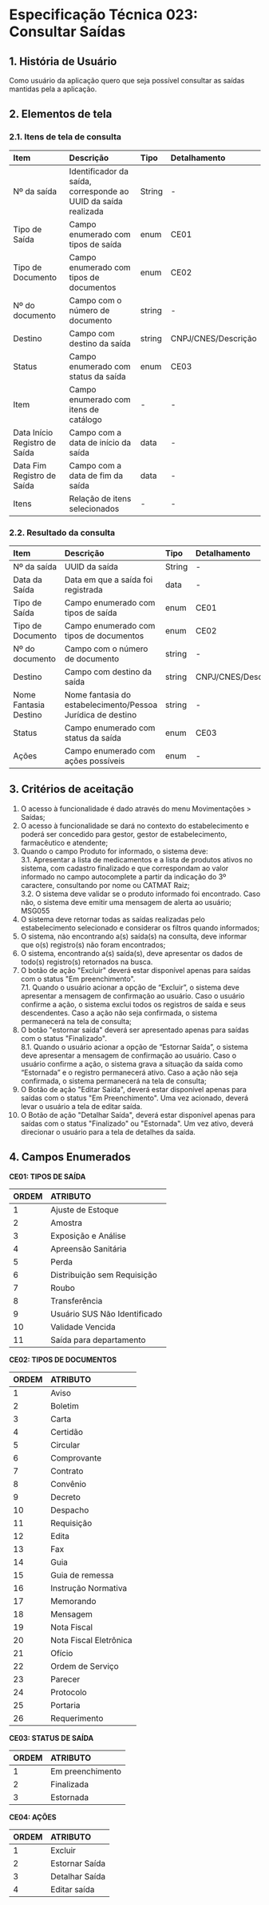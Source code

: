 # Especificação Técnica 023: Consultar Saídas

## 1. História de Usuário

Como usuário da aplicação quero que seja possível consultar as saídas mantidas pela a aplicação.

## 2. Elementos de tela

### 2.1. Itens de tela de consulta

| Item | Descrição | Tipo | Detalhamento |
| :--- | :--- | :--- | :--- |
| Nº da saída | Identificador da saída, corresponde ao UUID da saída realizada | String | - |
| Tipo de Saída | Campo enumerado com tipos de saída | enum | CE01 |
| Tipo de Documento | Campo enumerado com tipos de documentos | enum | CE02 |
| Nº do documento | Campo com o número de documento | string | - |
| Destino | Campo com destino da saída | string | CNPJ/CNES/Descrição |
| Status | Campo enumerado com status da saída | enum | CE03 |
| Item | Campo enumerado com itens de catálogo | - | - | - |
| Data Início Registro de Saída | Campo com a data de início da saída | data | - |
| Data Fim Registro de Saída | Campo com a data de fim da saída | data | - |
| Itens | Relação de itens selecionados | - | - | - |

### 2.2. Resultado da consulta

| Item | Descrição | Tipo | Detalhamento |
| :--- | :--- | :--- | :--- |
| Nº da saída | UUID da saída | String | - |
| Data da Saída | Data em que a saída foi registrada | data | - |
| Tipo de Saída | Campo enumerado com tipos de saída | enum | CE01 |
| Tipo de Documento | Campo enumerado com tipos de documentos | enum | CE02 |
| Nº do documento | Campo com o número de documento | string | - |
| Destino | Campo com destino da saída | string | CNPJ/CNES/Descrição |
| Nome Fantasia Destino | Nome fantasia do estabelecimento/Pessoa Jurídica de destino | string | - |
| Status | Campo enumerado com status da saída | enum | CE03 |
| Ações | Campo enumerado com ações possíveis | enum | - | CE04 |

## 3. Critérios de aceitação

1. O acesso à funcionalidade é dado através do menu Movimentações > Saídas;
2. O acesso à funcionalidade se dará no contexto do estabelecimento e poderá ser concedido para gestor, gestor de estabelecimento, farmacêutico e atendente;
3. Quando o campo Produto for informado, o sistema deve:  
3.1. Apresentar a lista de medicamentos e a lista de produtos ativos no sistema, com cadastro finalizado e que correspondam ao valor informado no campo autocomplete a partir da indicação do 3º caractere, consultando por nome ou CATMAT Raiz;  
3.2. O sistema deve validar se o produto informado foi encontrado. Caso não, o sistema deve emitir uma mensagem de alerta ao usuário; MSG055
4. O sistema deve retornar todas as saídas realizadas pelo estabelecimento selecionado e considerar os filtros quando informados;
5. O sistema, não encontrando a(s) saída(s) na consulta, deve informar que o(s) registro(s) não foram encontrados;
6. O sistema, encontrando a(s) saída(s), deve apresentar os dados de todo(s) registro(s) retornados na busca.
7. O botão de ação "Excluir" deverá estar disponível apenas para saídas com o status "Em preenchimento".  
7.1. Quando o usuário acionar a opção de “Excluir”, o sistema deve apresentar a mensagem de confirmação ao usuário. Caso o usuário confirme a ação, o sistema exclui todos os registros de saída e seus descendentes. Caso a ação não seja confirmada, o sistema permanecerá na tela de consulta;
8. O botão "estornar saída" deverá ser apresentado apenas para saídas com o status "Finalizado".  
8.1. Quando o usuário acionar a opção de “Estornar Saída”, o sistema deve apresentar a mensagem de confirmação ao usuário. Caso o usuário confirme a ação, o sistema grava a situação da saída como “Estornada” e o registro permanecerá ativo. Caso a ação não seja confirmada, o sistema permanecerá na tela de consulta;
9. O Botão de ação "Editar Saída", deverá estar disponível apenas para saídas com o status "Em Preenchimento". Uma vez acionado, deverá levar o usuário a tela de editar saída.
10. O Botão de ação "Detalhar Saída", deverá estar disponível apenas para saídas com o status "Finalizado" ou "Estornada". Um vez ativo, deverá direcionar o usuário para a tela de detalhes da saída.

## 4. Campos Enumerados

**CE01: TIPOS DE SAÍDA**

| ORDEM | ATRIBUTO |  
| :--- | :--- |  
| 1 | Ajuste de Estoque |  
| 2 | Amostra |  
| 3 | Exposição e Análise |  
| 4 | Apreensão Sanitária |  
| 5 | Perda |
| 6 | Distribuição sem Requisição |  
| 7 | Roubo |  
| 8 | Transferência |  
| 9 | Usuário SUS Não Identificado |  
| 10 | Validade Vencida |  
| 11 | Saída para departamento |  

**CE02: TIPOS DE DOCUMENTOS**

| ORDEM | ATRIBUTO |
| :--- | :--- |
| 1 | Aviso |
| 2 | Boletim |
| 3 | Carta |
| 4 | Certidão |
| 5 | Circular |
| 6 | Comprovante |
| 7 | Contrato |
| 8 | Convênio |
| 9 | Decreto |
| 10 | Despacho |
| 11 | Requisição |
| 12 | Edita |
| 13 | Fax |
| 14 | Guia |
| 15 | Guia de remessa |
| 16 | Instrução Normativa |
| 17 | Memorando |
| 18 | Mensagem |
| 19 | Nota Fiscal |
| 20 | Nota Fiscal Eletrônica |
| 21 | Ofício |
| 22 | Ordem de Serviço |
| 23 | Parecer |
| 24 | Protocolo |
| 25 | Portaria |
| 26 | Requerimento |
  


**CE03: STATUS DE SAÍDA**

| ORDEM | ATRIBUTO |
| :--- | :--- |
| 1 | Em preenchimento |
| 2 | Finalizada |
| 3 | Estornada |

  

**CE04: AÇÕES**

| ORDEM | ATRIBUTO |
| :--- | :--- |
| 1 | Excluir |
| 2 | Estornar Saída |
| 3 | Detalhar Saída |
| 4 | Editar saída |